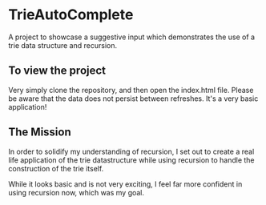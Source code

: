 # TrieAutoComplete
A project to showcase a suggestive input which demonstrates the use of a trie data structure and recursion.

## To view the project
Very simply clone the repository, and then open the index.html file. 
Please be aware that the data does not persist between refreshes. It's a very basic application!

## The Mission
In order to solidify my understanding of recursion, I set out to create a real life application of the trie datastructure while using recursion to handle the construction of the trie itself.

While it looks basic and is not very exciting, I feel far more confident in using recursion now, which was my goal.
